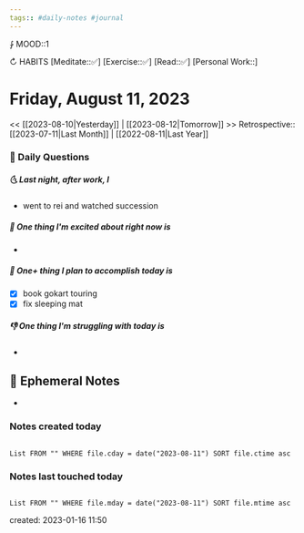 ```yaml
---
tags:: #daily-notes #journal
---
```


⨑ MOOD::1

↻ HABITS
[Meditate::✅]
[Exercise::✅]
[Read::✅]
[Personal Work::]

# Friday, August 11, 2023

\<\< [[2023-08-10|Yesterday]] | [[2023-08-12|Tomorrow]] >>
Retrospective:: [[2023-07-11|Last Month]] | [[2022-08-11|Last Year]]

### 📅 Daily Questions

##### 🌜 Last night, after work, I

- went to rei and watched succession

##### 🙌 One thing I'm excited about right now is

-

##### 🚀 One+ thing I plan to accomplish today is

- [x] book gokart touring
- [x] fix sleeping mat

##### 👎 One thing I'm struggling with today is

-

## 📝 Ephemeral Notes

-

### Notes created today

```dataview

List FROM "" WHERE file.cday = date("2023-08-11") SORT file.ctime asc

```

### Notes last touched today

```dataview

List FROM "" WHERE file.mday = date("2023-08-11") SORT file.mtime asc

```

created: 2023-01-16 11:50
